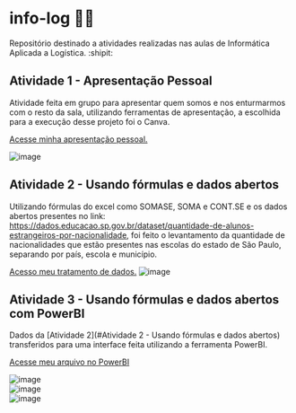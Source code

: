 # info-log :woman_technologist:
Repositório destinado a atividades realizadas nas aulas de Informática Aplicada a Logística.  :shipit:

## Atividade 1 - Apresentação Pessoal
Atividade feita em grupo para apresentar quem somos e nos enturmarmos com o resto da sala, utilizando ferramentas de apresentação, a escolhida para a execução desse projeto foi o Canva.<br>

[Acesse minha apresentação pessoal.](https://www.canva.com/design/DAGfsda_pds/fl81g2DU0PzOJAOAqgmXDg/edit?utm_content=DAGfsda_pds&utm_campaign=designshare&utm_medium=link2&utm_source=sharebutton)

![image](https://github.com/user-attachments/assets/2cdf8f45-a9a9-4ded-aac3-4e96b97a1b01)  

## Atividade 2 - Usando fórmulas e dados abertos
Utilizando fórmulas do excel como SOMASE, SOMA e CONT.SE e os dados abertos presentes no link: https://dados.educacao.sp.gov.br/dataset/quantidade-de-alunos-estrangeiros-por-nacionalidade, foi feito o levantamento da quantidade de nacionalidades que estão presentes nas escolas do estado de São Paulo, separando por país, escola e município.<br>

[Acesso meu tratamento de dados.](https://fatecspgov-my.sharepoint.com/:x:/g/personal/natalia_santos103_fatec_sp_gov_br/EdjBRU7wMsJMv3hDdSDO5e4B8omUMS_zOV__uWHUdKhgBw?email=natalia.santos103%40fatec.sp.gov.br&e=x7Qear)
![image](https://github.com/user-attachments/assets/5984775c-96c8-4179-90fc-896d01f14b5a)

## Atividade 3 - Usando fórmulas e dados abertos com PowerBI
Dados da [Atividade 2](#Atividade 2 - Usando fórmulas e dados abertos) transferidos para uma interface feita utilizando a ferramenta PowerBI.<br>

[Acesse meu arquivo no PowerBI](https://app.powerbi.com/view?r=eyJrIjoiZDU3NTU3NDMtZmQwNy00OWVkLWI3MjAtMTcwMDJmMDFiNjkyIiwidCI6ImNmNzJlMmJkLTdhMmItNDc4My1iZGViLTM5ZDU3YjA3Zjc2ZiIsImMiOjR9)<br>

![image](https://github.com/user-attachments/assets/96e04b7f-292d-4d9d-a49e-ea12b300593b)<br>
![image](https://github.com/user-attachments/assets/29060a54-22d2-49cc-89df-d0ed13712e05)<br>
![image](https://github.com/user-attachments/assets/1b439ed1-f026-4c21-bc6d-b4c2844ec152)<br>





